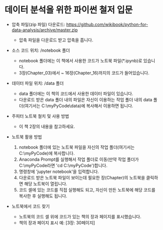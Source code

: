 # 데이터 분석을 위한 파이썬 철저 입문

- 압축 파일(zip 파일) 다운로드: https://github.com/wikibook/python-for-data-analysis/archive/master.zip
  - 압축 파일을 다운로드 받고 압축을 풉니다.

- 소스 코드 위치: /notebook 폴더
  - notebook 폴더에는 이 책에서 사용한 코드가 노트북 파일(\*.ipynb)로 있습니다.
  - 3장(Chapter_03)에서 ~ 16장(Chapter_16)까지의 코드가 들어있습니다.
- 데이터 파일 위치: /data 폴더
  - data 폴더에는 이 책의 코드에서 사용한 데이터 파일이 있습니다.
  - 다운로드 받은 data 폴더 내의 파일은 자신이 이용하는 작업 폴더 내의 data 폴더(여기서는 C:\myPyCode\data)에 복사해서 이용하면 됩니다.

- 주피터 노트북 철치 및 사용 방법
  - 이 책 2장의 내용을 참고하세요.

- 노트북 활용 방법
  1. notebook 폴더에 있는 노트북 파일을 자신의 작업 폴더(여기서는 C:\myPyCode)에 복사합니다.
  2. Anaconda Prompt를 실행해서 작업 폴더로 이동(만약 작업 폴더가 C:\myPyCode라면 'cd C:\myPyCode')합니다.
  3. 명령창에 'jupyter notebook'을 입력합니다.
  4. 다운로드 받은 노트북 파일이 보이는데 필요한 장(Chapter)의 노트북을 클릭하면 해당 노트북이 열립니다.
  5. 코드 셀에 있는 코드를 직접 실행해도 되고, 자신이 만든 노트북에 해당 코드를 복사한 후 실행해도 됩니다.

- 노트북에서 코드 찾기
  - 노트북의 코드 셀 위에 코드가 있는 책의 장과 페이지를 표시했습니다.
  - 책의 장과 페이지 표시 예: [3장: 30페이지]
